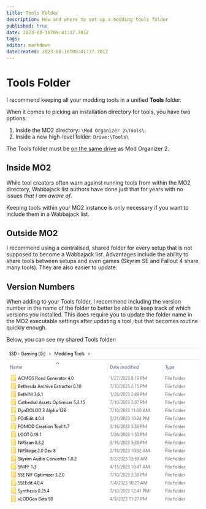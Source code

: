 ```yaml
---
title: Tools Folder
description: How and where to set up a modding tools folder
published: true
date: 2023-08-16T09:41:37.701Z
tags: 
editor: markdown
dateCreated: 2023-08-16T09:41:37.701Z
---
```


# Tools Folder

I recommend keeping all your modding tools in a unified **Tools** folder.

When it comes to picking an installation directory for tools, you have two options:

1) Inside the MO2 directory: `\Mod Organizer 2\Tools\`.
2) Inside a new high-level folder: `Drive:\Tools\`

The Tools folder must be <u>on the same drive</u> as Mod Organizer 2.

## Inside MO2

While tool creators often warn against running tools from within the MO2 directory, Wabbajack list authors have done just that for years with no issues *that I am aware of*.

Keeping tools within your MO2 instance is only necessary if you want to include them in a Wabbajack list.

## Outside MO2

I recommend using a centralised, shared folder for every setup that is not supposed to become a Wabbajack list. Advantages include the ability to share tools between setups and even games (Skyrim SE and Fallout 4 share many tools). They are also easier to update.

## Version Numbers

When adding to your Tools folder, I recommend including the version number in the name of the folder to better be able to keep track of which versions you installed. This does require you to update the folder name in the MO2 executable settings after updating a tool, but that becomes routine quickly enough.

Below, you can see my shared Tools folder:

![my-tools-folder.png](/tools/my-tools-folder.png)
